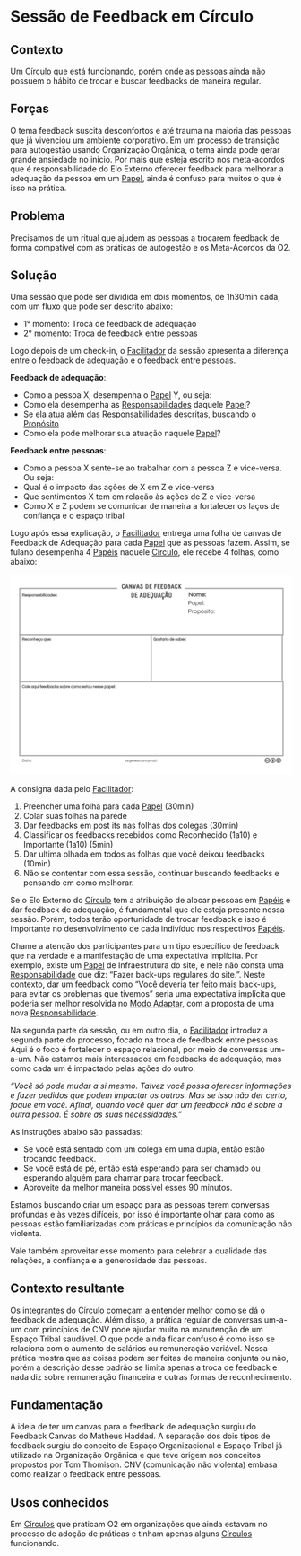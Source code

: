 # Sessão de Feedback em Círculo

## Contexto

Um [Círculo](../../meta-acordos/estrutura-organizacional.md#circulos) que está funcionando, porém onde as pessoas ainda não possuem o hábito de trocar e buscar feedbacks de maneira regular.

## Forças

O tema feedback suscita desconfortos e até trauma na maioria das pessoas que já vivenciou um ambiente corporativo. Em um processo de transição para autogestão usando Organização Orgânica, o tema ainda pode gerar grande ansiedade no início. Por mais que esteja escrito nos meta-acordos que é responsabilidade do Elo Externo oferecer feedback para melhorar a adequação da pessoa em um [Papel](../../meta-acordos/estrutura-organizacional.md#papeis), ainda é confuso para muitos o que é isso na prática.

## Problema

Precisamos de um ritual que ajudem as pessoas a trocarem feedback de forma compatível com as práticas de autogestão e os Meta-Acordos da O2.

## Solução

Uma sessão que pode ser dividida em dois momentos, de 1h30min cada, com um fluxo que pode ser descrito abaixo:

* 1° momento: Troca de feedback de adequação
* 2° momento: Troca de feedback entre pessoas

Logo depois de um check-in, o [Facilitador](../../meta-acordos/papeis-essenciais.md#facilitador) da sessão apresenta a diferença entre o feedback de adequação e o feedback entre pessoas.

**Feedback de adequação**:

* Como a pessoa X, desempenha o [Papel](../../meta-acordos/estrutura-organizacional.md#papeis) Y, ou seja:
* Como ela desempenha as [Responsabilidades](../../meta-acordos/estrutura-organizacional.md#papeis) daquele [Papel](../../meta-acordos/estrutura-organizacional.md#papeis)?
* Se ela atua além das [Responsabilidades](../../meta-acordos/estrutura-organizacional.md#papeis) descritas, buscando o [Propósito](../../meta-acordos/estrutura-organizacional.md#papeis)
* Como ela pode melhorar sua atuação naquele [Papel](../../meta-acordos/estrutura-organizacional.md#papeis)?

**Feedback entre pessoas**:

* Como a pessoa X sente-se ao trabalhar com a pessoa Z e vice-versa. Ou seja:
* Qual é o impacto das ações de X em Z e vice-versa
* Que sentimentos X tem em relação às ações de Z e vice-versa
* Como X e Z podem se comunicar de maneira a fortalecer os laços de confiança e o espaço tribal

Logo após essa explicação, o [Facilitador](../../meta-acordos/papeis-essenciais.md#facilitador) entrega uma folha de canvas de Feedback de Adequação para cada [Papel](../../meta-acordos/estrutura-organizacional.md#papeis) que as pessoas fazem. Assim, se fulano desempenha 4 [Papéis](../../meta-acordos/estrutura-organizacional.md#papeis) naquele [Círculo](../../meta-acordos/estrutura-organizacional.md#circulos), ele recebe 4 folhas, como abaixo:

![Canvas de Feedback de Adequa&#xE7;&#xE3;o](../../.gitbook/assets/canvas-de-feedback-de-adequacao%20%281%29.png)

A consigna dada pelo [Facilitador](../../meta-acordos/papeis-essenciais.md#facilitador):

1. Preencher uma folha para cada [Papel](../../meta-acordos/estrutura-organizacional.md#papeis) \(30min\)
2. Colar suas folhas na parede
3. Dar feedbacks em post its nas folhas dos colegas \(30min\)
4. Classificar os feedbacks recebidos como Reconhecido \(1a10\) e Importante \(1a10\) \(5min\)
5. Dar ultima olhada em todos as folhas que você deixou feedbacks \(10min\)
6. Não se contentar com essa sessão, continuar buscando feedbacks e pensando em como melhorar.

Se o Elo Externo do [Círculo](../../meta-acordos/estrutura-organizacional.md#circulos) tem a atribuição de alocar pessoas em [Papéis](../../meta-acordos/estrutura-organizacional.md#papeis) e dar feedback de adequação, é fundamental que ele esteja presente nessa sessão. Porém, todos terão oportunidade de trocar feedback e isso é importante no desenvolvimento de cada indivíduo nos respectivos [Papéis](../../meta-acordos/estrutura-organizacional.md#papeis).

Chame a atenção dos participantes para um tipo específico de feedback que na verdade é a manifestação de uma expectativa implícita. Por exemplo, existe um [Papel](../../meta-acordos/estrutura-organizacional.md#papeis) de Infraestrutura do site, e nele não consta uma [Responsabilidade](../../meta-acordos/estrutura-organizacional.md#papeis) que diz: “Fazer back-ups regulares do site.”. Neste contexto, dar um feedback como “Você deveria ter feito mais back-ups, para evitar os problemas que tivemos” seria uma expectativa implícita que poderia ser melhor resolvida no [Modo Adaptar](https://github.com/targetteal/organic-organization/tree/6ecfa251a288e2266cfd3afccf81508bb34e2eb0/meta-acordos/reunioes-de-circulo.md#adaptar), com a proposta de uma nova [Responsabilidade](../../meta-acordos/estrutura-organizacional.md#papeis).

Na segunda parte da sessão, ou em outro dia, o [Facilitador](../../meta-acordos/papeis-essenciais.md#facilitador) introduz a segunda parte do processo, focado na troca de feedback entre pessoas. Aqui é o foco é fortalecer o espaço relacional, por meio de conversas um-a-um. Não estamos mais interessados em feedbacks de adequação, mas como cada um é impactado pelas ações do outro.

_“Você só pode mudar a si mesmo. Talvez você possa oferecer informações e fazer pedidos que podem impactar os outros. Mas se isso não der certo, foque em você. Afinal, quando você quer dar um feedback não é sobre a outra pessoa. É sobre as suas necessidades.”_

As instruções abaixo são passadas:

* Se você está sentado com um colega em uma dupla, então estão trocando feedback.
* Se você está de pé, então está esperando para ser chamado ou esperando alguém para chamar para trocar feedback.
* Aproveite da melhor maneira possível esses 90 minutos.

Estamos buscando criar um espaço para as pessoas terem conversas profundas e às vezes difíceis, por isso é importante olhar para como as pessoas estão familiarizadas com práticas e princípios da comunicação não violenta.

Vale também aproveitar esse momento para celebrar a qualidade das relações, a confiança e a generosidade das pessoas.

## Contexto resultante

Os integrantes do [Círculo](../../meta-acordos/estrutura-organizacional.md#circulos) começam a entender melhor como se dá o feedback de adequação. Além disso, a prática regular de conversas um-a-um com princípios de CNV pode ajudar muito na manutenção de um Espaço Tribal saudável. O que pode ainda ficar confuso é como isso se relaciona com o aumento de salários ou remuneração variável. Nossa prática mostra que as coisas podem ser feitas de maneira conjunta ou não, porém a descrição desse padrão se limita apenas a troca de feedback e nada diz sobre remuneração financeira e outras formas de reconhecimento.

## Fundamentação

A ideia de ter um canvas para o feedback de adequação surgiu do Feedback Canvas do Matheus Haddad. A separação dos dois tipos de feedback surgiu do conceito de Espaço Organizacional e Espaço Tribal já utilizado na Organização Orgânica e que teve origem nos conceitos propostos por Tom Thomison. CNV \(comunicação não violenta\) embasa como realizar o feedback entre pessoas.

## Usos conhecidos

Em [Círculos](../../meta-acordos/estrutura-organizacional.md#circulos) que praticam O2 em organizações que ainda estavam no processo de adoção de práticas e tinham apenas alguns [Círculos](../../meta-acordos/estrutura-organizacional.md#circulos) funcionando.


